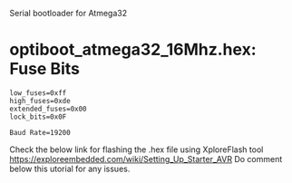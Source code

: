 Serial bootloader for Atmega32


# optiboot_atmega32_16Mhz.hex: Fuse Bits
```
low_fuses=0xff
high_fuses=0xde
extended_fuses=0x00
lock_bits=0x0F

Baud Rate=19200
```



Check the below link for flashing the .hex file using XploreFlash tool
https://exploreembedded.com/wiki/Setting_Up_Starter_AVR
Do comment below this utorial for any issues.

